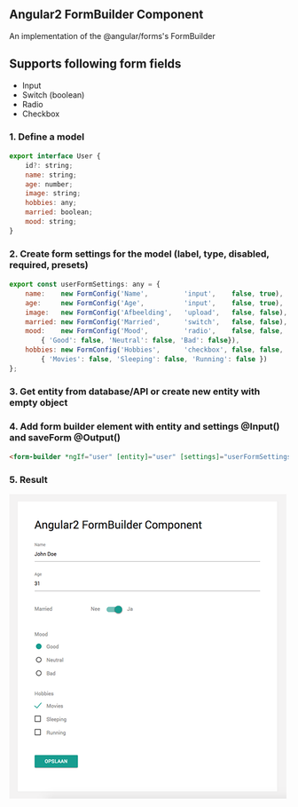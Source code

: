 ## Angular2 FormBuilder Component
An implementation of the @angular/forms's FormBuilder

## Supports following form fields
- Input
- Switch (boolean)
- Radio
- Checkbox

### 1. Define a model
```javascript
export interface User {
    id?: string;
    name: string;
    age: number;
    image: string;
    hobbies: any;
    married: boolean;
    mood: string;
}
```

### 2. Create form settings for the model (label, type, disabled, required, presets)
```javascript
export const userFormSettings: any = {
    name:    new FormConfig('Name',         'input',    false, true),
    age:     new FormConfig('Age',          'input',    false, true),
    image:   new FormConfig('Afbeelding',   'upload',   false, false),
    married: new FormConfig('Married',      'switch',   false, false),
    mood:    new FormConfig('Mood',         'radio',    false, false,
        { 'Good': false, 'Neutral': false, 'Bad': false}),
    hobbies: new FormConfig('Hobbies',      'checkbox', false, false,
        { 'Movies': false, 'Sleeping': false, 'Running': false })
};
```

### 3. Get entity from database/API or create new entity with empty object

### 4. Add form builder element with entity and settings @Input() and saveForm @Output()
```html
<form-builder *ngIf="user" [entity]="user" [settings]="userFormSettings" (saveForm)="saveForm($event)"></form-builder>
```

### 5. Result
![Afbeelding](src/images/form-builder.png)
